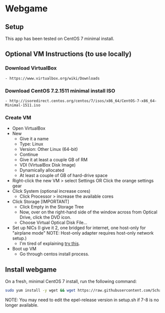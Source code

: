 # Webgame

## Setup

This app has been tested on CentOS 7 minimal install.

## Optional VM Instructions (to use locally)

### Download VirtualBox
    - https://www.virtualbox.org/wiki/Downloads

### Download CentOS 7.2.1511 minimal install ISO
    - http://isoredirect.centos.org/centos/7/isos/x86_64/CentOS-7-x86_64-Minimal-1511.iso

### Create VM
- Open VirtualBox
- New
    * Give it a name
    * Type: Linux
    * Version: Other Linux (64-bit)
    * Continue
    * Give it at least a couple GB of RM
    * VDI (VirtualBox Disk Image)
    * Dynamically allocated
    * At least a couple of GB of hard-drive space
- Right-click the new VM > select Settings OR Click the orange settings gear
- Click System (optional increase cores)
    * Click Processor > increase the available cores
- Click Storage [IMPORTANT]
    * Click Empty in the Storage Tree
    * Now, over on the right-hand side of the window across from Optical Drive, click the DVD icon.
    * Choose Virtual Optical Disk File...
- Set up NICs (I give it 2, one bridged for internet, one host-only for "airplane mode" NOTE: Host-only adapter requires host-only network setup.)
    * I'm tired of explaining [try this](http://lmgtfy.com/?q=host-only+network+virtualbox).
- Boot up VM
    * Go through centos install process.

## Install webgame
On a fresh, minimal CentOS 7 install, run the following command:
```bash
sudo yum install -y wget && wget https://raw.githubusercontent.com/Schatzman/webgame/master/scripts/setup && sudo chmod +x setup && sudo ./setup
```

NOTE: You may need to edit the epel-release version in setup.sh if 7-8 is no longer available.